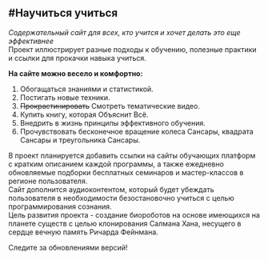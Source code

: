 #Научиться учиться
---------------
_Содержательный сайт для всех, кто учится и хочет делать это еще эффективнее_  
Проект иллюстрирует разные подходы к обучению, полезные практики и ссылки для прокачки навыка учиться.

__На сайте можно весело и комфортно:__
1. Обогащаться знаниями и статистикой.
2. Постигать новые техники.
3. ~~Прокрастинировать~~ Смотреть тематические видео.
4. Купить книгу, которая Объяснит Всё.
5. Внедрить в жизнь принципы эффективного обучения.
6. Прочувствовать бесконечное вращение колеса Сансары, квадрата Сансары и треугольника Сансары.

В проект планируется добавить ссылки на сайты обучающих платформ с кратким описанием каждой программы, а также ежедневно обновляемые подборки бесплатных семинаров и мастер-классов в регионе пользователя.  
Сайт дополнится аудиоконтентом, который будет убеждать пользователя в необходимости безостановочно учиться с целью программирования сознания.  
Цель развития проекта - создание биороботов на основе имеющихся на планете существ с целью клонирования Салмана Хана, несущего в сердце вечную память Ричарда Фейнмана.  

Следите за обновлениями версий!